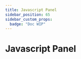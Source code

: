 ```yaml
---
title: Javascript Panel
sidebar_position: 65
sidebar_custom_props:
  badge: "Doc WIP"
---
```


# Javascript Panel
